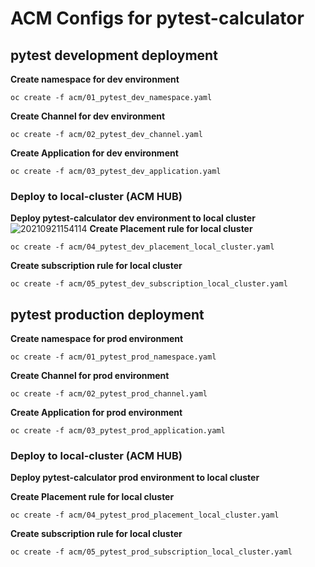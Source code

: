 # ACM Configs for pytest-calculator

## pytest development deployment 

**Create namespace for dev environment**
```
oc create -f acm/01_pytest_dev_namespace.yaml
```

**Create Channel for dev environment**
```
oc create -f acm/02_pytest_dev_channel.yaml 
```

**Create Application for dev environment**
```
oc create -f acm/03_pytest_dev_application.yaml
```

### Deploy to local-cluster (ACM HUB)
**Deploy pytest-calculator dev environment to local cluster**
![20210921154114](https://i.imgur.com/q0cloJF.png)
**Create Placement rule for local cluster**
```
oc create -f acm/04_pytest_dev_placement_local_cluster.yaml 
```

**Create subscription rule for local cluster**
```
oc create -f acm/05_pytest_dev_subscription_local_cluster.yaml 
```

## pytest production deployment 

**Create namespace for prod environment**
```
oc create -f acm/01_pytest_prod_namespace.yaml
```

**Create Channel for prod environment**
```
oc create -f acm/02_pytest_prod_channel.yaml 
```

**Create Application for prod environment**
```
oc create -f acm/03_pytest_prod_application.yaml
```

### Deploy to local-cluster (ACM HUB)
**Deploy pytest-calculator prod environment to local cluster**

**Create Placement rule for local cluster**
```
oc create -f acm/04_pytest_prod_placement_local_cluster.yaml 
```

**Create subscription rule for local cluster**
```
oc create -f acm/05_pytest_prod_subscription_local_cluster.yaml 
```